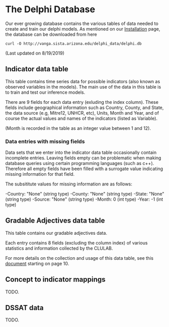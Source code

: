 # The Delphi Database

Our ever growing database contains the various tables of data needed to create
and train our delphi models. As mentioned on our [Installation](https://ml4ai.github.io/delphi/installation.html) page, the database can be downloaded from here
```
curl -O http://vanga.sista.arizona.edu/delphi_data/delphi.db
```

(Last updated on 8/19/2019)

## Indicator data table

This table contains time series data for possible indicators (also known as
observed variables in the models). The main use of the data in this table is to
train and test our inference models.

There are 9 fields for each data entry (exluding the index column). These 
fields include geographical information such as Country, County, and State, 
the data source (e.g, Mitre12, UNHCR, etc), Units, Month and Year, and of 
course the actual values and names of the indicators (listed as Variable).
 
(Month is recorded in the table as an integer value between 1 and 12).

### Data entries with missing fields

Data sets that we enter into the indicator data table occasionally contain
incomplete entries. Leaving fields empty can be problematic when making database queries
using certain programming languages (such as c++). Therefore all empty fields have been 
filled with a surrogate value indicating missing information for that field.

The subsititute values for missing information are as follows:

-Country: "None" (string type)
-County: "None" (string type)
-State: "None" (string type)
-Source: "None" (string type)
-Month: 0 (int type)
-Year: -1 (int type)

## Gradable Adjectives data table

This table contains our gradable adjectives data.

Each entry contains 8 fields (excluding the column index) of 
various statistics and information collected by the CLULAB.

For more details on the collection and usage of this data table, see this
[document](http://vision.cs.arizona.edu/adarsh/Arizona_Text_to_Model_Procedure.pdf) starting on page 10.

## Concept to indicator mappings

TODO.

## DSSAT data

TODO.
